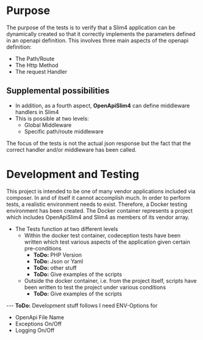 # Purpose 
The purpose of the tests is to verify that a Slim4 application can be dynamically created so that it correctly implements the parameters defined in an openapi definition. This involves three main aspects of the openapi definition:
* The Path/Route
* The Http Method
* The request Handler
## Supplemental possibilities
* In addition, as a fourth aspect, **OpenApiSlim4** can define middleware handlers in Slim4 
* This is possible at two levels:
  * Global Middleware
  * Specific path/route middleware

The focus of the tests is not the actual json response but the fact that the correct handler and/or middleware has been called. 

# Development and Testing
This project is intended to be one of many vendor applications included via composer. In and of itself it cannot accomplish much. In order to perform tests, a realistic environment needs to exist. Therefore, a Docker testing environment has been created. The Docker container represents a project which includes OpenApiSlim4 and Slim4 as members of its vendor array. 
* The Tests function at two different levels
  * Within the docker test container, codeception tests have been written which test various aspects of the application given certain pre-conditions
    * **ToDo:** PHP Version
    * **ToDo:** Json or Yaml
    * **ToDo:** other stuff
    * **ToDo:** Give examples of the scripts
  * Outside the docker container, i.e. from the project itself, scripts have been written to test the project under various conditions
    * **ToDo:** Give examples of the scripts

--- **ToDo:** Development stuff follows
I need ENV-Options for
* OpenApi File Name
* Exceptions On/Off
* Logging On/Off